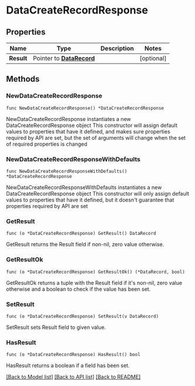 # DataCreateRecordResponse

## Properties

Name | Type | Description | Notes
------------ | ------------- | ------------- | -------------
**Result** | Pointer to [**DataRecord**](DataRecord.md) |  | [optional] 

## Methods

### NewDataCreateRecordResponse

`func NewDataCreateRecordResponse() *DataCreateRecordResponse`

NewDataCreateRecordResponse instantiates a new DataCreateRecordResponse object
This constructor will assign default values to properties that have it defined,
and makes sure properties required by API are set, but the set of arguments
will change when the set of required properties is changed

### NewDataCreateRecordResponseWithDefaults

`func NewDataCreateRecordResponseWithDefaults() *DataCreateRecordResponse`

NewDataCreateRecordResponseWithDefaults instantiates a new DataCreateRecordResponse object
This constructor will only assign default values to properties that have it defined,
but it doesn't guarantee that properties required by API are set

### GetResult

`func (o *DataCreateRecordResponse) GetResult() DataRecord`

GetResult returns the Result field if non-nil, zero value otherwise.

### GetResultOk

`func (o *DataCreateRecordResponse) GetResultOk() (*DataRecord, bool)`

GetResultOk returns a tuple with the Result field if it's non-nil, zero value otherwise
and a boolean to check if the value has been set.

### SetResult

`func (o *DataCreateRecordResponse) SetResult(v DataRecord)`

SetResult sets Result field to given value.

### HasResult

`func (o *DataCreateRecordResponse) HasResult() bool`

HasResult returns a boolean if a field has been set.


[[Back to Model list]](../README.md#documentation-for-models) [[Back to API list]](../README.md#documentation-for-api-endpoints) [[Back to README]](../README.md)


